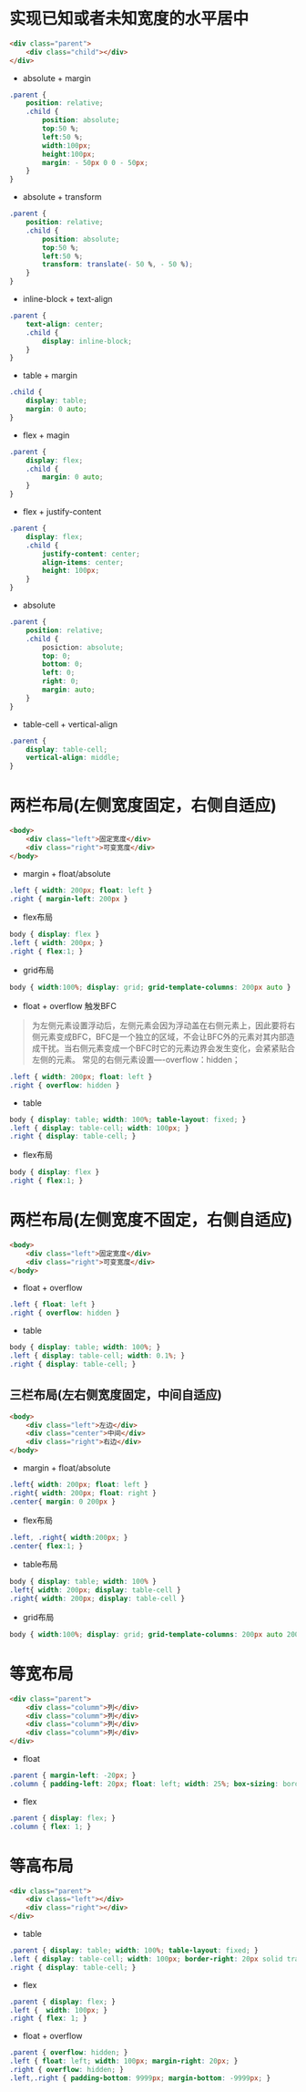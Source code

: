 # 实现已知或者未知宽度的水平居中

```html
<div class="parent">
    <div class="child"></div>
</div>
```

* absolute + margin 
```css
.parent {
    position: relative;
    .child {
        position: absolute;
        top:50 %;
        left:50 %;
        width:100px;
        height:100px;
        margin: - 50px 0 0 - 50px;
    }
}
```

* absolute + transform 
```css
.parent {
    position: relative;
    .child {
        position: absolute;
        top:50 %;
        left:50 %;
        transform: translate(- 50 %, - 50 %);
    }
}
```

* inline-block + text-align 
```css
.parent { 
    text-align: center; 
    .child { 
        display: inline-block;
    }
}
```

* table + margin 
```css
.child {
    display: table;
    margin: 0 auto;
}
```

* flex + magin 
```css
.parent {
    display: flex;
    .child {
        margin: 0 auto;
    }
}
```

* flex + justify-content 
```css
.parent {
    display: flex;
    .child {
        justify-content: center;
        align-items: center;
        height: 100px;
    }
}
```

* absolute
```css
.parent {
    position: relative;
    .child {
        posiction: absolute;
        top: 0;
        bottom: 0;
        left: 0;
        right: 0;
        margin: auto;
    }
}
```

* table-cell + vertical-align
```css
.parent { 
    display: table-cell;
    vertical-align: middle; 
}
```


# 两栏布局(左侧宽度固定，右侧自适应)
```html
<body>
    <div class="left">固定宽度</div>
    <div class="right">可变宽度</div>
</body>
```
* margin + float/absolute
```css
.left { width: 200px; float: left }
.right { margin-left: 200px }
```

* flex布局
```css
body { display: flex }
.left { width: 200px; }
.right { flex:1; }
```

* grid布局
```css
body { width:100%; display: grid; grid-template-columns: 200px auto }
```

* float + overflow 触发BFC
> 为左侧元素设置浮动后，左侧元素会因为浮动盖在右侧元素上，因此要将右侧元素变成BFC，BFC是一个独立的区域，不会让BFC外的元素对其内部造成干扰。当右侧元素变成一个BFC时它的元素边界会发生变化，会紧紧贴合左侧的元素。 
常见的右侧元素设置—-overflow：hidden；
```css
.left { width: 200px; float: left }
.right { overflow: hidden }
```

* table
```css
body { display: table; width: 100%; table-layout: fixed; }
.left { display: table-cell; width: 100px; }
.right { display: table-cell; }
```

* flex布局
```css
body { display: flex }
.right { flex:1; }
```

# 两栏布局(左侧宽度不固定，右侧自适应)
```html
<body>
    <div class="left">固定宽度</div>
    <div class="right">可变宽度</div>
</body>
```
* float + overflow
```css
.left { float: left }
.right { overflow: hidden }
```

* table
```css
body { display: table; width: 100%; }
.left { display: table-cell; width: 0.1%; }
.right { display: table-cell; }
```

## 三栏布局(左右侧宽度固定，中间自适应)
```html
<body>
    <div class="left">左边</div>  
    <div class="center">中间</div>  
    <div class="right">右边</div>  
</body>
```

* margin + float/absolute
```css
.left{ width: 200px; float: left }
.right{ width: 200px; float: right }
.center{ margin: 0 200px }
```

* flex布局
```css
.left, .right{ width:200px; }
.center{ flex:1; }  
```

* table布局
```css
body { display: table; width: 100% }
.left{ width: 200px; display: table-cell }
.right{ width: 200px; display: table-cell }
```

* grid布局
```css
body { width:100%; display: grid; grid-template-columns: 200px auto 200px; }
```

# 等宽布局
```html
<div class="parent">
    <div class="columm">列</div>  
    <div class="columm">列</div>  
    <div class="columm">列</div>  
    <div class="columm">列</div>  
</div>
```

* float
```css
.parent { margin-left: -20px; }
.column { padding-left: 20px; float: left; width: 25%; box-sizing: border-box; }
```

* flex
```css
.parent { display: flex; }
.column { flex: 1; }
```

# 等高布局
```html
<div class="parent">
    <div class="left"></div>  
    <div class="right"></div>  
</div>
```

* table
```css
.parent { display: table; width: 100%; table-layout: fixed; }
.left { display: table-cell; width: 100px; border-right: 20px solid transparent; background-clip: padding-box; }
.right { display: table-cell; }
```

* flex
```css
.parent { display: flex; }
.left {  width: 100px; }
.right { flex: 1; }
```

* float + overflow
```css
.parent { overflow: hidden; }
.left { float: left; width: 100px; margin-right: 20px; }
.right { overflow: hidden; }
.left,.right { padding-bottom: 9999px; margin-bottom: -9999px; }
```
